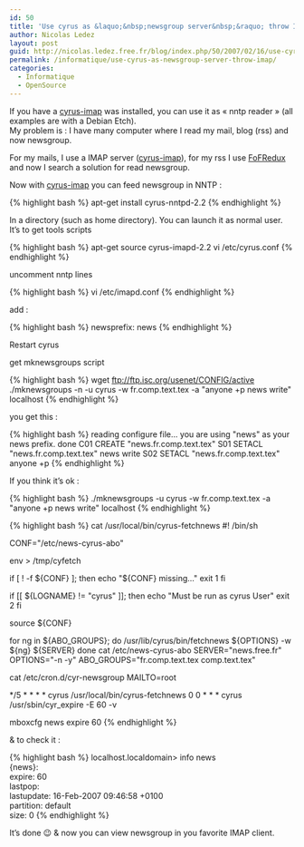 ```yaml
---
id: 50
title: 'Use cyrus as &laquo;&nbsp;newsgroup server&nbsp;&raquo; throw IMAP'
author: Nicolas Ledez
layout: post
guid: http://nicolas.ledez.free.fr/blog/index.php/50/2007/02/16/use-cyrus-as-newsgroup-server-throw-imap/
permalink: /informatique/use-cyrus-as-newsgroup-server-throw-imap/
categories:
  - Informatique
  - OpenSource
---
```

If you have a [cyrus-imap][1] was installed, you can use it as &laquo;&nbsp;nntp reader&nbsp;&raquo; (all examples are with a Debian Etch).  
My problem is : I have many computer where I read my mail, blog (rss) and now newsgroup.

For my mails, I use a IMAP server ([cyrus-imap][1]), for my rss I use [FoFRedux][2] and now I search a solution for read newsgroup.

Now with [cyrus-imap][1] you can feed newsgroup in NNTP :

{% highlight bash %}
apt-get install cyrus-nntpd-2.2
{% endhighlight %}

In a directory (such as home directory). You can launch it as normal user. It&rsquo;s to get tools scripts  

{% highlight bash %}
apt-get source cyrus-imapd-2.2
vi /etc/cyrus.conf
{% endhighlight %}

uncomment nntp lines

{% highlight bash %}
vi /etc/imapd.conf
{% endhighlight %}

add :

{% highlight bash %}
newsprefix: news
{% endhighlight %}

Restart cyrus

get mknewsgroups script

{% highlight bash %}
wget ftp://ftp.isc.org/usenet/CONFIG/active
./mknewsgroups -n -u cyrus -w fr.comp.text.tex -a "anyone +p news write" localhost
{% endhighlight %}

you get this :

{% highlight bash %}
reading configure file...
you are using "news" as your news prefix.
done
C01 CREATE "news.fr.comp.text.tex"
S01 SETACL "news.fr.comp.text.tex" news write
S02 SETACL "news.fr.comp.text.tex" anyone +p
{% endhighlight %}

If you think it&rsquo;s ok :

{% highlight bash %}
./mknewsgroups -u cyrus -w fr.comp.text.tex -a "anyone +p news write" localhost
{% endhighlight %}

{% highlight bash %}
cat /usr/local/bin/cyrus-fetchnews
#! /bin/sh

CONF="/etc/news-cyrus-abo"

env &gt; /tmp/cyfetch

if [ ! -f ${CONF} ]; then
echo "${CONF} missing..."
exit 1
fi

if [[ ${LOGNAME} != "cyrus" ]]; then
echo "Must be run as cyrus User"
exit 2
fi

source ${CONF}

for ng in ${ABO_GROUPS}; do
/usr/lib/cyrus/bin/fetchnews ${OPTIONS} -w ${ng} ${SERVER}
done
cat /etc/news-cyrus-abo
SERVER="news.free.fr"
OPTIONS="-n -y"
ABO_GROUPS="fr.comp.text.tex comp.text.tex"

cat /etc/cron.d/cyr-newsgroup
MAILTO=root

*/5 * * * * cyrus /usr/local/bin/cyrus-fetchnews
0 0 * * * cyrus /usr/sbin/cyr_expire -E 60 -v

mboxcfg news expire 60
{% endhighlight %}

& to check it :

{% highlight bash %}
localhost.localdomain> info news  
{news}:  
expire: 60  
lastpop:  
lastupdate: 16-Feb-2007 09:46:58 +0100  
partition: default  
size: 0
{% endhighlight %}

It&rsquo;s done 😉 & now you can view newsgroup in you favorite IMAP client.

 [1]: http://cyrusimap.web.cmu.edu/
 [2]: http://fofredux.sf.net/ "fofredux"
